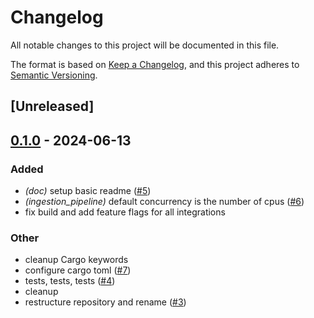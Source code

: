 # Changelog
All notable changes to this project will be documented in this file.

The format is based on [Keep a Changelog](https://keepachangelog.com/en/1.0.0/),
and this project adheres to [Semantic Versioning](https://semver.org/spec/v2.0.0.html).

## [Unreleased]

## [0.1.0](https://github.com/bosun-ai/swiftide/releases/tag/v0.1.0) - 2024-06-13

### Added
- *(doc)* setup basic readme ([#5](https://github.com/bosun-ai/swiftide/pull/5))
- *(ingestion_pipeline)* default concurrency is the number of cpus ([#6](https://github.com/bosun-ai/swiftide/pull/6))
- fix build and add feature flags for all integrations

### Other
- cleanup Cargo keywords
- configure cargo toml ([#7](https://github.com/bosun-ai/swiftide/pull/7))
- tests, tests, tests ([#4](https://github.com/bosun-ai/swiftide/pull/4))
- cleanup
- restructure repository and rename ([#3](https://github.com/bosun-ai/swiftide/pull/3))

